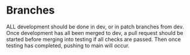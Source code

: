 # Branches
ALL development should be done in dev, or in patch branches from dev. Once development has all been merged to dev, a pull request should be started before merging into testing if all checks are passed. Then once testing has completed, pushing to main will occur.
